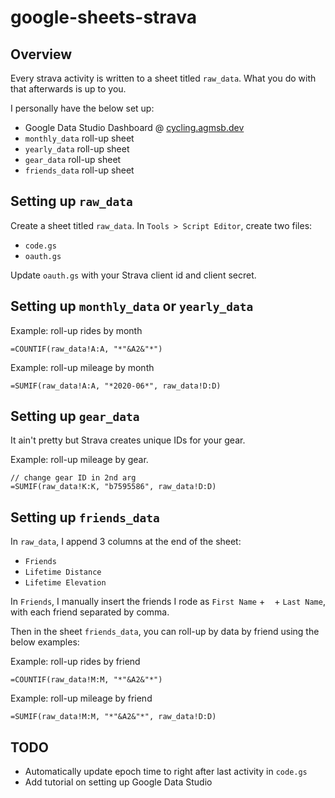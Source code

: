 # google-sheets-strava

## Overview

Every strava activity is written to a sheet titled `raw_data`. What you do with that afterwards is up to you.

I personally have the below set up:
- Google Data Studio Dashboard @ [cycling.agmsb.dev](https://cycling.agmsb.dev)
- `monthly_data` roll-up sheet
- `yearly_data` roll-up sheet
- `gear_data` roll-up sheet
- `friends_data` roll-up sheet

## Setting up `raw_data`

Create a sheet titled `raw_data`.
In `Tools > Script Editor`, create two files:
- `code.gs`
- `oauth.gs`

Update `oauth.gs` with your Strava client id and client secret.

## Setting up `monthly_data` or `yearly_data`

Example: roll-up rides by month
```
=COUNTIF(raw_data!A:A, "*"&A2&"*")
```

Example: roll-up mileage by month
```
=SUMIF(raw_data!A:A, "*2020-06*", raw_data!D:D)
```

## Setting up `gear_data`

It ain't pretty but Strava creates unique IDs for your gear. 

Example: roll-up mileage by gear. 

```
// change gear ID in 2nd arg
=SUMIF(raw_data!K:K, "b7595586", raw_data!D:D)
```

## Setting up `friends_data`

In `raw_data`, I append 3 columns at the end of the sheet:
- `Friends`
- `Lifetime Distance`
- `Lifetime Elevation`

In `Friends`, I manually insert the friends I rode as `First Name` + ` ` + `Last Name`, with each friend separated by comma. 

Then in the sheet `friends_data`, you can roll-up by data by friend using the below examples:

Example: roll-up rides by friend
```
=COUNTIF(raw_data!M:M, "*"&A2&"*")
```

Example: roll-up mileage by friend
```
=SUMIF(raw_data!M:M, "*"&A2&"*", raw_data!D:D)
```

## TODO

- Automatically update epoch time to right after last activity in `code.gs`
- Add tutorial on setting up Google Data Studio
